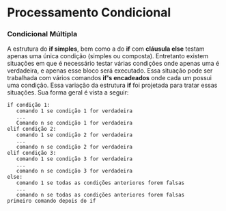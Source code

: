 # Processamento Condicional

### Condicional Múltipla

A estrutura do **if simples**, bem como a do **if** com **cláusula else** testam apenas uma única condição (simples ou composta). Entretanto existem situações em que é necessário testar várias condições onde
apenas uma é verdadeira, e apenas esse bloco será executado. Essa situação pode ser trabalhada com vários comandos **if's encadeados** onde cada um possui uma condição. Essa variação da estrutura **if** foi projetada para tratar essas situações. 
Sua forma geral é vista a seguir:
```
if condição 1:
   comando 1 se condição 1 for verdadeira
   ...
   Comando n se condição 1 for verdadeira 
elif condição 2:
   comando 1 se condição 2 for verdadeira 
   ...
   comando n se condição 2 for verdadeira 
elif condição 3:
   comando 1 se condição 3 for verdadeira 
   ...
   comando n se condição 3 for verdadeira 
else:
   comando 1 se todas as condições anteriores forem falsas
   ...
   comando n se todas as condições anteriores forem falsas 
primeiro comando depois do if
```
